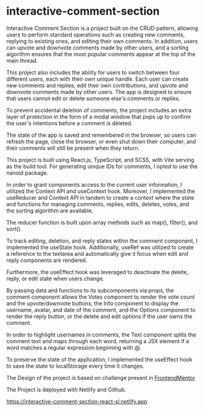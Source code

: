 # interactive-comment-section
Interactive Comment Section is a project built on the CRUD pattern, allowing users to perform standard operations such as creating new comments, 
replying to existing ones, and editing their own comments. In addition, users can upvote and downvote comments made by other users, and a sorting 
algorithm ensures that the most popular comments appear at the top of the main thread.

This project also includes the ability for users to switch between four different users, each with their own unique handle. Each user can create new comments and 
replies, edit their own contributions, and upvote and downvote comments made by other users. The app is designed to ensure that users cannot edit or delete someone
else's comments or replies.

To prevent accidental deletion of comments, the project includes an extra layer of protection in the form of a modal window that pops up to confirm the user's 
intentions before a comment is deleted.

The state of the app is saved and remembered in the browser, so users can refresh the page, close the browser,
or even shut down their computer, and their comments will still be present when they return.

This project is built using React.js, TypeScript, and SCSS, with Vite serving as the build tool. For generating unique IDs for comments, I opted to use the nanoid package.

In order to grant components access to the current user information, I utilized the Context API and useContext hook. Moreover, I implemented the useReducer and Context API in tandem to create a context where the state and functions for managing comments, replies, edits, deletes, votes, and the sorting algorithm are available.

The reducer function is built upon array methods such as map(), filter(), and sort().

To track editing, deletion, and reply states within the comment component, I implemented the useState hook. Additionally, useRef was utilized to create a reference to the textarea and automatically give it focus when edit and reply components are rendered.

Furthermore, the useEffect hook was leveraged to deactivate the delete, reply, or edit state when users change.

By passing data and functions to its subcomponents via props, the comment component allows the Votes component to render the vote count and the upvote/downvote buttons, the Info component to display the username, avatar, and date of the comment, and the Options component to render the reply button, or the delete and edit options if the user owns the comment.

In order to highlight usernames in comments, the Text component splits the comment text and maps through each word, returning a JSX element if a word matches a regular expression beginning with @.

To preserve the state of the application, I implemented the useEffect hook to save the state to localStorage every time it changes.



The Design of the project is based on challenge present in [FrontendMentor](https://www.frontendmentor.io)

The Project is deployed with Netlify and Github. 

https://interactive-comment-section-react-sl.netlify.app

